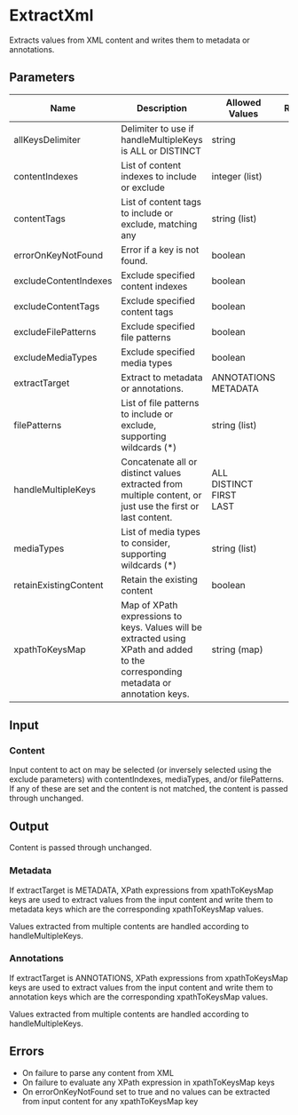 # ExtractXml
Extracts values from XML content and writes them to metadata or annotations.

## Parameters
| Name                  | Description                                                                                                                        | Allowed Values                      | Required | Default  |
|-----------------------|------------------------------------------------------------------------------------------------------------------------------------|-------------------------------------|:--------:|:--------:|
| allKeysDelimiter      | Delimiter to use if handleMultipleKeys is ALL or DISTINCT                                                                          | string                              |          | ,        |
| contentIndexes        | List of content indexes to include or exclude                                                                                      | integer (list)                      |          |          |
| contentTags           | List of content tags to include or exclude, matching any                                                                           | string (list)                       |          |          |
| errorOnKeyNotFound    | Error if a key is not found.                                                                                                       | boolean                             |          | false    |
| excludeContentIndexes | Exclude specified content indexes                                                                                                  | boolean                             |          | false    |
| excludeContentTags    | Exclude specified content tags                                                                                                     | boolean                             |          | false    |
| excludeFilePatterns   | Exclude specified file patterns                                                                                                    | boolean                             |          | false    |
| excludeMediaTypes     | Exclude specified media types                                                                                                      | boolean                             |          | false    |
| extractTarget         | Extract to metadata or annotations.                                                                                                | ANNOTATIONS<br/>METADATA            |          | METADATA |
| filePatterns          | List of file patterns to include or exclude, supporting wildcards (*)                                                              | string (list)                       |          |          |
| handleMultipleKeys    | Concatenate all or distinct values extracted from multiple content, or just use the first or last content.                         | ALL<br/>DISTINCT<br/>FIRST<br/>LAST |          | ALL      |
| mediaTypes            | List of media types to consider, supporting wildcards (*)                                                                          | string (list)                       |          |          |
| retainExistingContent | Retain the existing content                                                                                                        | boolean                             |          | false    |
| xpathToKeysMap        | Map of XPath expressions to keys. Values will be extracted using XPath and added to the corresponding metadata or annotation keys. | string (map)                        | ✔        |          |

## Input
### Content
Input content to act on may be selected (or inversely selected using the exclude parameters) with
contentIndexes, mediaTypes, and/or filePatterns. If any of these are set and the content is not matched, the
content is passed through unchanged.

## Output
Content is passed through unchanged.
### Metadata
If extractTarget is METADATA, XPath expressions from xpathToKeysMap keys are used
to extract values from the input content and write them to metadata keys which are the
corresponding xpathToKeysMap values.

Values extracted from multiple contents are handled according to handleMultipleKeys.

### Annotations
If extractTarget is ANNOTATIONS, XPath expressions from xpathToKeysMap keys are
used to extract values from the input content and write them to annotation keys which
are the corresponding xpathToKeysMap values.

Values extracted from multiple contents are handled according to handleMultipleKeys.

## Errors
* On failure to parse any content from XML
* On failure to evaluate any XPath expression in xpathToKeysMap keys
* On errorOnKeyNotFound set to true and no values can be extracted from input content for any xpathToKeysMap key

